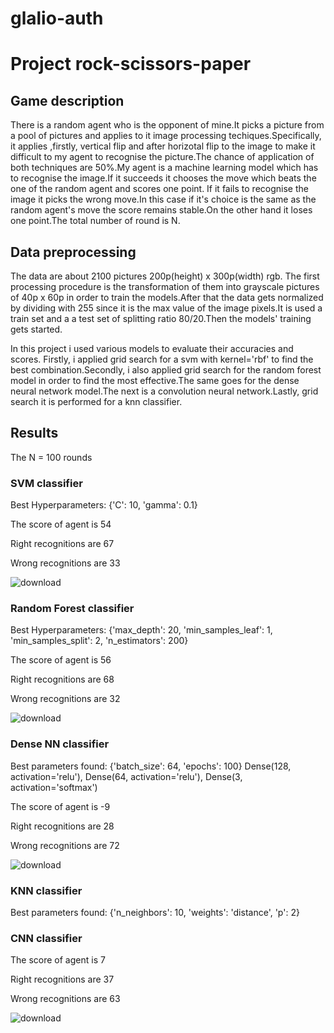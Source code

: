 # glalio-auth

# Project rock-scissors-paper

## Game description
There is a random agent who is the opponent of mine.It picks a picture from a pool of pictures and applies to it image processing techiques.Specifically, it applies ,firstly, vertical flip and after horizotal flip to the image to make it difficult to my agent to recognise the picture.The chance of application of both techniques are 50%.My agent is a machine learning model which has to recognise the image.If it succeeds it chooses the move which beats the one of the random agent and scores one point. If it fails to recognise the image it picks the wrong move.In this case if it's choice is the same as the random agent's move the score remains stable.On the other hand it loses one point.The total number of round is N.


## Data preprocessing
The data are about 2100 pictures 200p(height) x 300p(width) rgb. The first processing procedure is the transformation of them into grayscale pictures of 40p x 60p in order to train the models.After that the data gets normalized by dividing with 255 since it is the max value of the image pixels.It is used a train set and a a test set of splitting ratio 80/20.Then the models' training gets started.

In this project i used various models to evaluate their accuracies and scores. Firstly, i applied grid search for a svm with kernel='rbf' to find the best combination.Secondly, i also applied grid search for the random forest model in order to find the most effective.The same goes for the dense neural network model.The next is a convolution neural network.Lastly, grid search it is performed for a knn classifier.


## Results

The N = 100 rounds

### SVM classifier

Best Hyperparameters: {'C': 10, 'gamma': 0.1}

The score of agent is 54

Right recognitions are 67

Wrong recognitions are 33


![download](https://github.com/glalio/glalio-auth/assets/157219205/4b99cc39-d44d-4b64-b10d-797be32494d5)

### Random Forest classifier


Best Hyperparameters: {'max_depth': 20, 'min_samples_leaf': 1, 'min_samples_split': 2, 'n_estimators': 200}

The score of agent is 56

Right recognitions are 68

Wrong recognitions are 32


![download](https://github.com/glalio/glalio-auth/assets/157219205/ab6da887-88ff-4a5b-af76-9cf6078c268e)


### Dense NN classifier

Best parameters found:  {'batch_size': 64, 'epochs': 100}
Dense(128, activation='relu'),
Dense(64, activation='relu'),
Dense(3, activation='softmax')

The score of agent is -9

Right recognitions are 28

Wrong recognitions are 72


![download](https://github.com/glalio/glalio-auth/assets/157219205/fe844ec6-14c4-4772-b6dd-2293d36d7d7e)



### KNN classifier

Best parameters found: {'n_neighbors': 10, 'weights': 'distance', 'p': 2}





### CNN classifier

The score of agent is 7

Right recognitions are 37

Wrong recognitions are 63


![download](https://github.com/glalio/glalio-auth/assets/157219205/5938be35-6ff7-4b5f-b7f4-e3398aaeb048)
